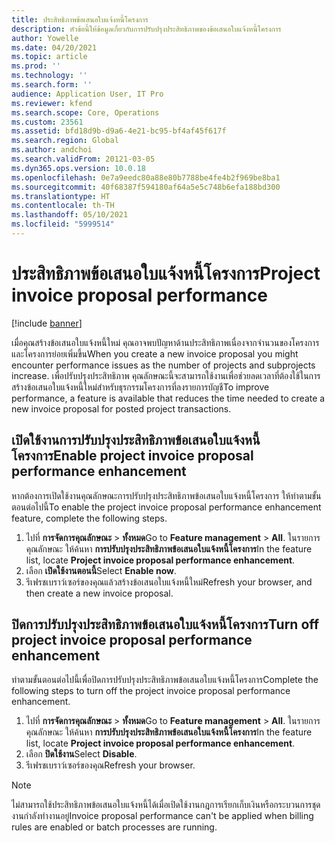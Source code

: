 ```yaml
---
title: ประสิทธิภาพข้อเสนอใบแจ้งหนี้โครงการ
description: หัวข้อนี้ให้ข้อมูลเกี่ยวกับการปรับปรุงประสิทธิภาพของข้อเสนอใบแจ้งหนี้โครงการ
author: Yowelle
ms.date: 04/20/2021
ms.topic: article
ms.prod: ''
ms.technology: ''
ms.search.form: ''
audience: Application User, IT Pro
ms.reviewer: kfend
ms.search.scope: Core, Operations
ms.custom: 23561
ms.assetid: bfd18d9b-d9a6-4e21-bc95-bf4af45f617f
ms.search.region: Global
ms.author: andchoi
ms.search.validFrom: 20121-03-05
ms.dyn365.ops.version: 10.0.18
ms.openlocfilehash: 0e7a9eedc80a88e80b7788be4fe4b2f969be8ba1
ms.sourcegitcommit: 40f68387f594180af64a5e5c748b6efa188bd300
ms.translationtype: HT
ms.contentlocale: th-TH
ms.lasthandoff: 05/10/2021
ms.locfileid: "5999514"
---
```

# <a name="project-invoice-proposal-performance"></a><span data-ttu-id="d6cdc-103">ประสิทธิภาพข้อเสนอใบแจ้งหนี้โครงการ</span><span class="sxs-lookup"><span data-stu-id="d6cdc-103">Project invoice proposal performance</span></span>

[!include [banner](../includes/banner.md)]

<span data-ttu-id="d6cdc-104">เมื่อคุณสร้างข้อเสนอใบแจ้งหนี้ใหม่ คุณอาจพบปัญหาด้านประสิทธิภาพเนื่องจากจำนวนของโครงการและโครงการย่อยเพิ่มขึ้น</span><span class="sxs-lookup"><span data-stu-id="d6cdc-104">When you create a new invoice proposal you might encounter performance issues as the number of projects and subprojects increase.</span></span> <span data-ttu-id="d6cdc-105">เพื่อปรับปรุงประสิทธิภาพ คุณลักษณะนี้จะสามารถใช้งานเพื่อช่วยลดเวลาที่ต้องใช้ในการสร้างข้อเสนอใบแจ้งหนี้ใหม่สำหรับธุรกรรมโครงการที่ลงรายการบัญชี</span><span class="sxs-lookup"><span data-stu-id="d6cdc-105">To improve performance, a feature is available that reduces the time needed to create a new invoice proposal for posted project transactions.</span></span>

## <a name="enable-project-invoice-proposal-performance-enhancement"></a><span data-ttu-id="d6cdc-106">เปิดใช้งานการปรับปรุงประสิทธิภาพข้อเสนอใบแจ้งหนี้โครงการ</span><span class="sxs-lookup"><span data-stu-id="d6cdc-106">Enable project invoice proposal performance enhancement</span></span>
<span data-ttu-id="d6cdc-107">หากต้องการเปิดใช้งานคุณลักษณะการปรับปรุงประสิทธิภาพข้อเสนอใบแจ้งหนี้โครงการ ให้ทำตามขั้นตอนต่อไปนี้</span><span class="sxs-lookup"><span data-stu-id="d6cdc-107">To enable the project invoice proposal performance enhancement feature, complete the following steps.</span></span>

1.  <span data-ttu-id="d6cdc-108">ไปที่ **การจัดการคุณลักษณะ** > **ทั้งหมด**</span><span class="sxs-lookup"><span data-stu-id="d6cdc-108">Go to **Feature management** > **All**.</span></span> <span data-ttu-id="d6cdc-109">ในรายการคุณลักษณะ ให้ค้นหา **การปรับปรุงประสิทธิภาพข้อเสนอใบแจ้งหนี้โครงการ**</span><span class="sxs-lookup"><span data-stu-id="d6cdc-109">In the feature list, locate **Project invoice proposal performance enhancement**.</span></span>
2.  <span data-ttu-id="d6cdc-110">เลือก **เปิดใช้งานตอนนี้**</span><span class="sxs-lookup"><span data-stu-id="d6cdc-110">Select **Enable now**.</span></span>
3.  <span data-ttu-id="d6cdc-111">รีเฟรชเบราว์เซอร์ของคุณแล้วสร้างข้อเสนอใบแจ้งหนี้ใหม่</span><span class="sxs-lookup"><span data-stu-id="d6cdc-111">Refresh your browser, and then create a new invoice proposal.</span></span>

## <a name="turn-off-project-invoice-proposal-performance-enhancement"></a><span data-ttu-id="d6cdc-112">ปิดการปรับปรุงประสิทธิภาพข้อเสนอใบแจ้งหนี้โครงการ</span><span class="sxs-lookup"><span data-stu-id="d6cdc-112">Turn off project invoice proposal performance enhancement</span></span>
<span data-ttu-id="d6cdc-113">ทำตามขั้นตอนต่อไปนี้เพื่อปิดการปรับปรุงประสิทธิภาพข้อเสนอใบแจ้งหนี้โครงการ</span><span class="sxs-lookup"><span data-stu-id="d6cdc-113">Complete the following steps to turn off the project invoice proposal performance enhancement.</span></span>

1.  <span data-ttu-id="d6cdc-114">ไปที่ **การจัดการคุณลักษณะ** > **ทั้งหมด**</span><span class="sxs-lookup"><span data-stu-id="d6cdc-114">Go to **Feature management** > **All**.</span></span> <span data-ttu-id="d6cdc-115">ในรายการคุณลักษณะ ให้ค้นหา **การปรับปรุงประสิทธิภาพข้อเสนอใบแจ้งหนี้โครงการ**</span><span class="sxs-lookup"><span data-stu-id="d6cdc-115">In the feature list, locate **Project invoice proposal performance enhancement**.</span></span>
2.  <span data-ttu-id="d6cdc-116">เลือก **ปิดใช้งาน**</span><span class="sxs-lookup"><span data-stu-id="d6cdc-116">Select **Disable**.</span></span>
3.  <span data-ttu-id="d6cdc-117">รีเฟรชเบราว์เซอร์ของคุณ</span><span class="sxs-lookup"><span data-stu-id="d6cdc-117">Refresh your browser.</span></span>

> [!NOTE]
> <span data-ttu-id="d6cdc-118">ไม่สามารถใช้ประสิทธิภาพข้อเสนอใบแจ้งหนี้ได้เมื่อเปิดใช้งานกฎการเรียกเก็บเงินหรือกระบวนการชุดงานกำลังทำงานอยู่</span><span class="sxs-lookup"><span data-stu-id="d6cdc-118">Invoice proposal performance can't be applied when billing rules are enabled or batch processes are running.</span></span>
